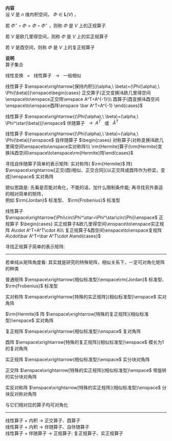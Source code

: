 **内容**  
设 $V$ 是 $n$ 维内积空间， $\Phi\in\mathbf{L}(V)$ ，  
  
若 $\Phi^\star\circ\Phi=\Phi\circ\Phi^\star$ ，则称 $\Phi$ 是 $V$ 上的正规算子  
  
若 $V$ 是欧几里得空间，则称 $\Phi$ 是 $V$ 上的实正规算子  
  
若 $V$ 是酉空间，则称 $\Phi$ 是 $V$ 上的复正规算子  
  
**说明**  
算子集合  
  
线性变换 $\enspace=\enspace$ 线性算子 $\enspace\to\enspace$ 一般相似  
  
线性算子 $\enspace\xrightarrow[保持内积]{(\alpha,\ \beta)=(\Phi(\alpha),\ \Phi(\beta))}\enspace\begin{cases}  
正交算子(正交变换)&欧几里得空间\enspace\to\enspace正交阵\enspace A^T=A^{-1}\\\ 酉算子(酉变换)&酉空间\enspace\to\enspace酉阵\enspace \bar A^T=A^{-1}  
\end{cases}$  
  
线性算子 $\enspace\xrightarrow{(\Phi(\alpha),\ \beta)=(\alpha,\ \Phi^\star(\beta))}\enspace$ 伴随算子 $\enspace\to\enspace A^T\enspace$ 或 $\enspace\bar{A}^T$  
  
线性算子 $\enspace\xrightarrow{(\Phi(\alpha),\ \beta)=(\alpha,\ \Phi(\beta))}\enspace$ 自伴随算子 $\begin{cases}  
对称算子(对称变换)&欧几里得空间\enspace\to\enspace实对称阵\\\ \rm{Hermite}算子(\rm{Hermite}变换)&酉空间\enspace\to\enspace\rm{Hermite}阵\end{cases}$  
  
寻找自伴随算子简单的表示矩阵: 实对称阵( $\rm{Hermite}$ 阵) $\enspace\xrightarrow[正交(酉)相似、正交合同]{以正交阵或酉阵作为桥梁，变成}\enspace$ 实对角阵  
  
貌似思路是: 先看是否能对角化，不能的话，加什么限制条件能; 再寻找另外普适的相对简单的矩阵，  
例如 $\rm{Jordan}$ 标准型、 $\rm{Frobenius}$ 标准型  
  
线性算子 $\enspace\xrightarrow{\Phi\circ\Phi^\star=\Phi^\star\circ\Phi}\enspace$ 正规算子 $\begin{cases}  
实正规算子&欧几里得空间\enspace\to\enspace实正规阵 A\cdot A^T=A^T\cdot A\\\ 复正规算子&酉空间\enspace\to\enspace复规阵 A\cdot\bar A^T=\bar A^T\cdot A\end{cases}$  
  
寻找正规算子简单的表示矩阵:  
  
---  
  
若单纯从矩阵角度看: 其实就是研究的特殊矩阵，相似关系下，一定可对角化矩阵的种类  
  
普通矩阵 $\enspace\xrightarrow{相似标准型}\enspace\rm{Jordan}$ 标准型、 $\rm{Frobenius}$ 标准型  
  
实对称阵 $\enspace\xrightarrow[特殊的实正规阵]{相似标准型}\enspace$ 实对角阵  
  
$\rm{Hermite}$ 阵 $\enspace\xrightarrow[特殊的复正规阵]{相似标准型}\enspace$ 实对角阵  
  
复正规阵 $\enspace\xrightarrow{相似标准型}\enspace$ 复对角阵  
  
酉阵 $\enspace\xrightarrow[特殊的复正规阵]{相似标准型}\enspace$ 模长为1的复对角阵  
  
实正规阵 $\enspace\xrightarrow{相似标准型}\enspace$ 实分块对角阵  
  
正交阵 $\enspace\xrightarrow[特殊的实正规阵]{相似标准型}\enspace$ 带旋转的实分块对角阵  
  
实反对称阵 $\enspace\xrightarrow[特殊的实正规阵]{相似标准型}\enspace$ 分块反对称对角阵  
  
与它们相对应的算子均可对角化  
  
---  
  
线性算子 $+$ 内积 $\to$ 正交算子、酉算子  
线性算子 $+$ 内积 $\to$ 伴随算子、自伴随算子  
线性算子 $+$ 伴随算子 $\to$ 正规算子: 复正规算子、实正规算子  
